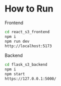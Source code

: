 # How to Run

Frontend

```bash
cd react_s3_frontend
npm i
npm run dev
http://localhost:5173
```

Backend

```bash
cd flask_s3_backend
npm i
npm start
https://127.0.0.1:5000/
```

